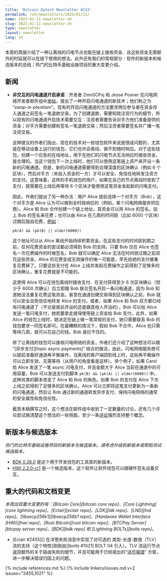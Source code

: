 ```yaml
---
title: 'Bitcoin Optech Newsletter #233'
permalink: /zh/newsletters/2023/01/11/
name: 2023-01-11-newsletter-zh
slug: 2023-01-11-newsletter-zh
type: newsletter
layout: newsletter
lang: zh
---
```

本周的周报介绍了一种让离线的闪电节点也能在链上接收资金、且这些资金无需额外的时延就可以在链下使用的想法。此外还有我们的常规部分：软件的新版本和候选版本的总结；热门的比特币基础设施项目的重大变更介绍。

## 新闻

- **<!--noninteractive-ln-channel-open-commitments-->非交互的闪电通道开启承诺**：开发者 ZmnSCPxj 和 Jesse Posner 在闪电网络开发者邮件组中[发帖][zp potentiam]，提出了一种开启闪电通道的新技术；他们称之为 “*swap-in-ptentiam*”。现有的开启闪电通道的方法要求两位参与者在资金存入通道之前签名一笔退款交易。为了创建退款，需要知晓注资行为的细节，所以现有的闪电通道开启技术需要交互：注资者需要告诉对手方他们准备提供的资金；对手方需要创建和签名一笔退款交易；然后注资者需要签名并广播一笔注资交易。

    这种提议的作者们指出，现在的技术对一些钱包软件来说是很成问题的，尤其是在移动设备上运行的钱包，它们也许会离线、做不到随时响应。对于这些钱包，创建一个应急的在线地址，用于在他们的闪电节点无法响应时接收资金，是合理的。当这个钱包下一次上线时，他们可以使用这笔链上资产来开设一条新的闪电通道。但是，新的闪电通道需要得到合理深度的区块确认（例如 6 个区块），然后对手方（未投入资金的一方）才可以安全、免信任地转发注资方的支付。这意味着，这样的手机钱包的用户，如果在自己的节点离线时收到了支付，就需要在上线后再等待 6 个区块才能使用这笔资金发起新的闪电支付。

    因此，作者们提出了另一种办法：用户 Alice 提前选择一个对手方（Bob），这个对手方是 Alice 认为可以做到全时段响应的（例如，某个闪电网络服务供应商）。Alice 和 Bob 合作创建一个链上地址，其资金可以用 Alice 的签名，加上 Bob 的签名来花费；也可以由 Alice 在几周的时间锁（比如 6000 个区块）过期后独自花费，[例如][potentiam minsc]：

    ```hack
    pk(A) && (pk(B) || older(6000))
    ```

    这个地址可以从 Alice 离线开始持续积累资金。在这些支付的时间锁到期之前，任何花费资金的尝试都必须得到 Bob 的支持。只要 Bob 仅在 Alice 也签名一次花费操作的时候签名，Bob 就可以确定 Alice 无法在时间锁过期之前双花这些资金。Alice 的花费变成无效操作的唯一可能是，早先给她的支付被重复花费掉了。只要这些支付在 Alice 上线并发起花费操作之前得到了足够多的区块确认，重复花费就是不可能的。

    这使得 Alice 可以在钱包离线时接收支付、在支付获得至少 6 次区块确认（但少于 6000 次确认）后立即跟 Bob 联合签名开启一条闪电通道，因为 Bob 知道她没法重复花费这笔资金。甚至在通道创建交易得到区块确认之前，Bob 就可以安全且免信任地转发 Alice 的支付。或者，如果 Alice 和 Bob 双方都已经有闪电通道了（不论是彼此开设的还是跟其他人开设的），Bob 可以给 Alice 发送一笔闪电支付，她若要拿走就得使用链上资金给 Bob 支付。此外，如果 Alice 的钱包上线时，她决定在链上做一笔常规的支付，她只需要联系 Bob 的钱包要求一同签名即可。在最糟糕的情况下，假如 Bob 不合作，Alice 也只需等待几周，就可以花自己的钱，Bob 是拦不住的。

    除了让离线的钱包可以接收闪电网络的资金，作者们还介绍了这种想法可以跟 “[异步支付][topic async payments]” 结合的做法，由此，闪电网络服务商可以提前准备好通道再平衡操作，当离线的客户端回到线上时，这些再平衡操作可以立即生效、无需等待（从用户的角度看是这样）。举个例子，如果 Carol 给 Alice 发送了一笔 async 闪电支付，并且金额大于 Alice 当前在通道中的可用容量，Bob 可以发送支付到脚本  `pk(B) && (pk(A) || older(6000))` 中。这种另类的脚本改变了 Alice 和 Bob 的角色。如果 Bob 的支付在 Alice 下次上线之前得到了足够多的区块确认，Alice 可以立即将这笔支付更新为一条新的闪电通道，然后让 Bob 通过新的通道转发异步支付、保持闪电网络的通常的安全属性和免信任性。

    截至本稿撰写之时，这个想法在邮件组中收到了一定数量的讨论，还有几个评论尝试搞清楚这个想法的一些侧面，至少一条[评论][fournier potentiam]强烈支持整个概念。

## 新版本与候选版本

*热门的比特币基础设施项目的新版本与候选版本。请考虑升级到新版本或帮助测试候选版本。*

- [BDK 0.26.0][] 是这个用于开发钱包的工具库的新版本。
- [HWI 2.2.0-rc1][] 是一个候选版本，这个软件让软件钱包可以跟硬件签名设备交互。

## 重大的代码和文档变更

*本周出现重大变更的有：[Bitcoin Core][bitcoin core repo]、[Core Lightning][core lightning repo]、[Eclair][eclair repo]、[LDK][ldk repo]、[LND][lnd repo]、[libsecp256k1][libsecp256k1 repo]、[Hardware Wallet Interface (HWI)][hwi repo]、[Rust Bitcoin][rust bitcoin repo]、[BTCPay Server][btcpay server repo]、[BDK][bdk repo] 和 [Lightning BOLTs][bolts repo]。*

- [Eclair #2455][] 在洋葱失败消息中实现了对可选的 类型-长度-数值（TLV）流的支持（这个特性[刚刚由][bolts #1021] BOLT 04 引入）。TLV 流运行节点返回额外的关于路由失败的细节，并且可能用于已经提出的“[详尽报错][news224 fat]” 方案，进一步解决错误归因上的问题。

{% include references.md %}
{% include linkers/issues.md v=2 issues="2455,1021" %}

[bdk 0.26.0]: https://github.com/bitcoindevkit/bdk/releases/tag/v0.26.0
[hwi 2.2.0-rc1]: https://github.com/bitcoin-core/HWI/releases/tag/2.2.0-rc.1
[zp potentiam]: https://gnusha.org/url/https://lists.linuxfoundation.org/pipermail/lightning-dev/2023-January/003810.html
[potentiam minsc]: https://min.sc/#c=pk%28A%29%20%26%26%20%28pk%28B%29%20%7C%7C%20older%286000%29%29
[fournier potentiam]: https://gnusha.org/url/https://lists.linuxfoundation.org/pipermail/lightning-dev/2023-January/003813.html
[news224 fat]: /zh/newsletters/2022/11/02/#ln-routing-failure-attribution
